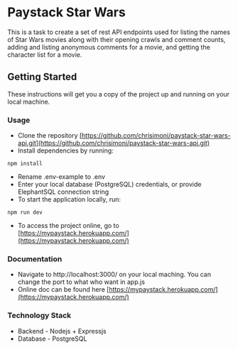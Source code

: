 # Paystack Star Wars

This is a task to create a set of rest API endpoints used for listing the names of Star Wars movies along with their opening crawls and comment counts, adding and listing anonymous comments for a movie, and getting the character list for a movie.

## Getting Started

These instructions will get you a copy of the project up and running on your local machine. 

### Usage

* Clone the repository [https://github.com/chrisimoni/paystack-star-wars-api.git](https://github.com/chrisimoni/paystack-star-wars-api.git)
* Install dependencies by running:
```shell
npm install
```
* Rename .env-example to .env
* Enter your local database (PostgreSQL) credentials, or provide ElephantSQL connection string
* To start the application locally, run:
```shell
npm run dev
```
* To access the project online, go to [https://mypaystack.herokuapp.com/](https://mypaystack.herokuapp.com/)

### Documentation
* Navigate to http://localhost:3000/ on your local maching. You can change the port to what who want in app.js
* Online doc can be found here [https://mypaystack.herokuapp.com/](https://mypaystack.herokuapp.com/)


### Technology Stack

* Backend - Nodejs + Expressjs
* Database - PostgreSQL

 


